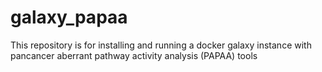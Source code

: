 # galaxy_papaa
This repository is for installing and running a docker galaxy instance with pancancer aberrant pathway activity analysis (PAPAA) tools
